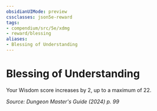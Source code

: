 ```yaml
---
obsidianUIMode: preview
cssclasses: json5e-reward
tags:
- compendium/src/5e/xdmg
- reward/blessing
aliases:
- Blessing of Understanding
---
```

# Blessing of Understanding

Your Wisdom score increases by 2, up to a maximum of 22.

*Source: Dungeon Master's Guide (2024) p. 99*